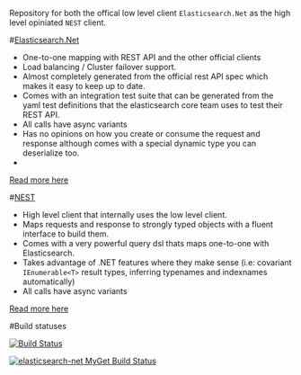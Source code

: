 Repository for both the offical low level client `Elasticsearch.Net` as the high level opiniated `NEST` client.


#[Elasticsearch.Net](src/Elasticsearch.Net)

* One-to-one mapping with REST API and the other official clients
* Load balancing / Cluster failover support.
* Almost completely generated from the official rest API spec which makes it easy to keep up to date.
* Comes with an integration test suite that can be generated from the yaml test definitions that the elasticsearch core team uses to test their REST API.
* All calls have async variants
* Has no opinions on how you create or consume the request and response although comes with a special dynamic type you can deserialize too.
* 
[Read more here](src/Elasticsearch.Net)

#[NEST](https://github.com/elasticsearch/elasticsearch-net/tree/master/src/Nest#nest-)
* High level client that internally uses the low level client.
* Maps requests and response to strongly typed objects with a fluent interface to build them.
* Comes with a very powerful query dsl thats maps one-to-one with Elasticsearch.
* Takes advantage of .NET features where they make sense (i.e: covariant `IEnumerable<T>` result types, inferring typenames and indexnames automatically)
* All calls have async variants

[Read more here](https://github.com/elasticsearch/elasticsearch-net/tree/master/src/Nest#nest-)

#Build statuses

[![Build Status](http://teamcity.codebetter.com/app/rest/builds/buildType:%28id:bt993%29/statusIcon)](http://teamcity.codebetter.com/viewType.html?buildTypeId=bt993&guest=1)

[![elasticsearch-net MyGet Build Status](https://www.myget.org/BuildSource/Badge/elasticsearch-net?identifier=624cebb3-a461-466f-9bac-7026c8ba615a)](https://www.myget.org/)
